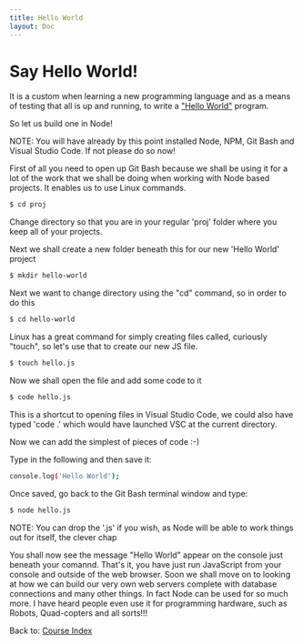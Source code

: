 ```yaml
---
title: Hello World
layout: Doc
---
```


# Say Hello World!

It is a custom when learning a new programming language and as a means of 
testing that all is up and running, to write a ["Hello World"](https://en.wikipedia.org/wiki/%22Hello,_World!%22_program) program.

So let us build one in Node!

NOTE: You will have already by this point installed Node, NPM, Git Bash and Visual Studio Code. If not please do so now!

First of all you need to open up Git Bash because we shall be using it for a 
lot of the work that we shall be doing when working with Node based projects. It 
enables us to use Linux commands.

```bash
$ cd proj
```

Change directory so that you are in your regular 'proj' folder where you keep 
all of your projects.

Next we shall create a new folder beneath this for our new 'Hello World' project

```bash
$ mkdir hello-world
```

Next we want to change directory using the "cd" command, so in order to do this 

```bash
$ cd hello-world
```

Linux has a great command for simply creating files called, curiously "touch", so let's use that to create our new JS file.

```bash
$ touch hello.js
```

Now we shall open the file and add some code to it

```bash
$ code hello.js
```

This is a shortcut to opening files in Visual Studio Code, we could also have typed 'code .' which would have launched VSC at the current directory.

Now we can add the simplest of pieces of code :-)

Type in the following and then save it:

```bash
console.log('Hello World');
```

Once saved, go back to the Git Bash terminal window and type:

```bash
$ node hello.js
```

NOTE: You can drop the '.js' if you wish, as Node will be able to work things out for itself, the clever chap

You shall now see the message "Hello World" appear on the console just beneath your comannd. That's it, you have just run 
JavaScript from your console and outside of the web browser. Soon we shall move on to looking at how we can build our very 
own web servers complete with database connections and many other things. In fact Node can be used for so much more. I have 
heard people even use it for programming hardware, such as Robots, Quad-copters and all sorts!!!

Back to: [Course Index](/courses/series/javascript)

